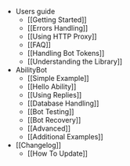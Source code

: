 * Users guide
    * [[Getting Started]]
    * [[Errors Handling]]
    * [[Using HTTP Proxy]]
    * [[FAQ]]
    * [[Handling Bot Tokens]]
    * [[Understanding the Library]]
* AbilityBot
    * [[Simple Example]]
    * [[Hello Ability]]
    * [[Using Replies]]
    * [[Database Handling]]
    * [[Bot Testing]]
    * [[Bot Recovery]]
    * [[Advanced]]
    * [[Additional Examples]]
* [[Changelog]]
    * [[How To Update]]